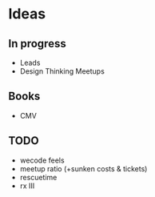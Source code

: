 # Ideas

## In progress

* Leads
* Design Thinking Meetups

## Books

* CMV

## TODO

* wecode feels
* meetup ratio (+sunken costs & tickets)
* rescuetime
* rx III